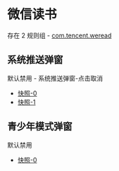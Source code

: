 # 微信读书

存在 2 规则组 - [com.tencent.weread](/src/apps/com.tencent.weread.ts)

## 系统推送弹窗

默认禁用 - 系统推送弹窗-点击取消

- [快照-0](https://i.gkd.li/import/12642247)
- [快照-1](https://i.gkd.li/import/13233735)

## 青少年模式弹窗

默认禁用

- [快照-0](https://i.gkd.li/import/13233668)
